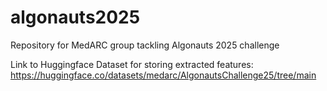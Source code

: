# algonauts2025
Repository for MedARC group tackling Algonauts 2025 challenge

Link to Huggingface Dataset for storing extracted features:
https://huggingface.co/datasets/medarc/AlgonautsChallenge25/tree/main
